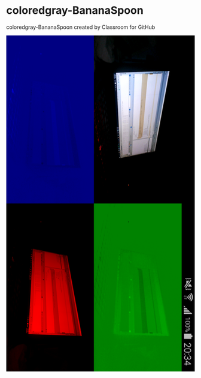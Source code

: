 # coloredgray-BananaSpoon
coloredgray-BananaSpoon created by Classroom for GitHub


![alt tag](https://github.com/DeLaSalleUniversity-Manila/coloredgray-BananaSpoon/blob/master/device-2015-12-07-203423.png)
